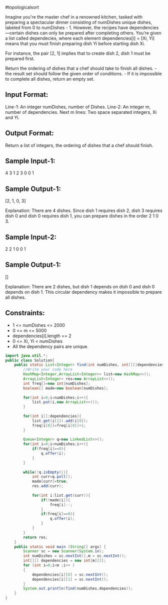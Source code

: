 #topologicalsort

Imagine you're the master chef in a renowned kitchen, tasked with preparing a 
spectacular dinner consisting of numDishes unique dishes, labeled from 
0 to numDishes - 1. However, the recipes have dependencies—certain dishes can 
only be prepared after completing others. You’re given a list called dependecies, 
where each element dependencies[i] = [Xi, Yi] means that you must finish 
preparing dish Yi before starting dish Xi.

For instance, the pair [2, 1] implies that to create dish 2, 
dish 1 must be prepared first.

Return the ordering of dishes that a chef should take to finish all dishes.
	- the result set should follow the given order of conditions.
	- If it is impossible to complete all dishes, return an empty set.


Input Format:
-------------
Line-1: An integer numDishes, number of Dishes.
Line-2: An integer m, number of dependencies.
Next m lines: Two space separated integers, Xi and Yi.

Output Format:
--------------
Return a list of integers, the ordering of dishes that a chef should finish.

Sample Input-1:
---------------
4
3
1 2
3 0
0 1

Sample Output-1:
----------------
[2, 1, 0, 3]

Explanation: There are 4 dishes. Since dish 1 requires dish 2, dish 3 requires 
dish 0 and dish 0 requires dish 1, you can prepare dishes in the order 2 1 0 3.


Sample Input-2:
---------------
2
2
1 0
0 1

Sample Output-1:
----------------
[]

Explanation: There are 2 dishes, but dish 1 depends on dish 0 and dish 0 depends 
on dish 1. This circular dependency makes it impossible to prepare all dishes.

Constraints:
------------
- 1 <= numDishes <= 2000  
- 0 <= m <= 5000  
- dependencies[i].length == 2  
- 0 <= Xi, Yi < numDishes  
- All the dependency pairs are unique.

```java
import java.util.*;
public class Solution{
    public static List<Integer> find(int numDishes, int[][]dependencies ){
        //Write your code here
        HashMap<Integer,ArrayList<Integer>> list=new HashMap<>();
        ArrayList<Integer> res=new ArrayList<>();
        int freq[]=new int[numDishes];
        boolean[] made=new boolean[numDishes];
        
        for(int i=0;i<numDishes;i++){
            list.put(i,new ArrayList<>());
        }
        
        for(int i[]:dependencies){
            list.get(i[1]).add(i[0]);
            freq[i[0]]=freq[i[0]]+1;
        }
        
        Queue<Integer> q=new LinkedList<>();
        for(int i=0;i<numDishes;i++){
            if(freq[i]==0){
                q.offer(i);
            }
        }
        
        while(!q.isEmpty()){
            int curr=q.poll();
            made[curr]=true;
            res.add(curr);
            
            for(int i:list.get(curr)){
                if(!made[i]){
                    freq[i]--;
                }
                if(freq[i]==0){
                    q.offer(i);
                }
            }
        }
        return res;
    }
    public static void main (String[] args) {
        Scanner sc = new Scanner(System.in);
        int numDishes = sc.nextInt(),m = sc.nextInt();
        int[][] dependencies = new int[m][2];
        for (int i=0;i<m ;i++ )
        {
            dependencies[i][0] = sc.nextInt();
            dependencies[i][1] = sc.nextInt();
        }
        System.out.println(find(numDishes,dependencies));
    }
}


```